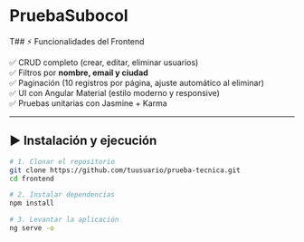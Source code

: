 # PruebaSubocol

T## ⚡ Funcionalidades del Frontend

✅ CRUD completo (crear, editar, eliminar usuarios)  
✅ Filtros por **nombre, email y ciudad**  
✅ Paginación (10 registros por página, ajuste automático al eliminar)  
✅ UI con Angular Material (estilo moderno y responsive)  
✅ Pruebas unitarias con Jasmine + Karma  

---

## ▶️ Instalación y ejecución

```bash
# 1. Clonar el repositorio
git clone https://github.com/tuusuario/prueba-tecnica.git
cd frontend

# 2. Instalar dependencias
npm install

# 3. Levantar la aplicación
ng serve -o
